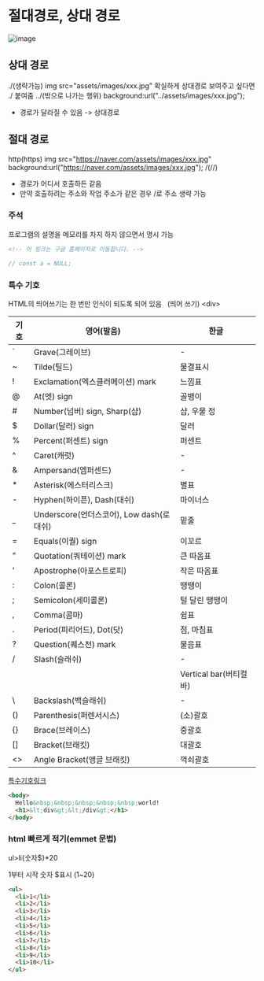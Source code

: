 # 절대경로, 상대 경로

![image](https://user-images.githubusercontent.com/54137044/103299003-ec6e2000-4a3e-11eb-8a5e-387638804978.png)

## 상대 경로

./(생략가능)
img src="assets/images/xxx.jpg"
확실하게 상대경로 보여주고 싶다면 ./ 붙여줌
../(밖으로 나가는 행위)
background:url("../assets/images/xxx.jpg");

- 경로가 달라질 수 있음 -> 상대경로

## 절대 경로

http(https)
img src="https://naver.com/assets/images/xxx.jpg"
background:url("https://naver.com/assets/images/xxx.jpg");
/(//)

- 경로가 어디서 호출하든 같음
- 만약 호출하려는 주소와 작업 주소가 같은 경우 /로 주소 생략 가능

### 주석

프로그램의 설명을 메모리를 차지 하지 않으면서 명시 가능

```html
<!-- 이 링크는 구글 홈페이지로 이동합니다. -->
```

```javascript
// const a = NULL;
```

### 특수 기호

HTML의 띄어쓰기는 한 번만 인식이 되도록 되어 있음
&nbsp; (띄어 쓰기)
&lt;div&gt;

| 기호 | 영어(발음)                               | 한글                    |
| ---- | ---------------------------------------- | ----------------------- |
| `    | Grave(그레이브)                          | -                       |
| ~    | Tilde(틸드)                              | 물결표시                |
| !    | Exclamation(엑스클러메이션) mark         | 느낌표                  |
| @    | At(엣) sign                              | 골뱅이                  |
| #    | Number(넘버) sign, Sharp(샵)             | 샵, 우물 정             |
| $    | Dollar(달러) sign                        | 달러                    |
| %    | Percent(퍼센트) sign                     | 퍼센트                  |
| ^    | Caret(캐럿)                              | -                       |
| &    | Ampersand(엠퍼센드)                      | -                       |
| \*   | Asterisk(에스터리스크)                   | 별표                    |
| -    | Hyphen(하이픈), Dash(대쉬)               | 마이너스                |
| \_   | Underscore(언더스코어), Low dash(로대쉬) | 밑줄                    |
| =    | Equals(이퀄) sign                        | 이꼬르                  |
| “    | Quotation(쿼테이션) mark                 | 큰 따옴표               |
| ‘    | Apostrophe(아포스트로피)                 | 작은 따옴표             |
| :    | Colon(콜론)                              | 땡땡이                  |
| ;    | Semicolon(세미콜론)                      | 털 달린 땡땡이          |
| ,    | Comma(콤마)                              | 쉼표                    |
| .    | Period(피리어드), Dot(닷)                | 점, 마침표              |
| ?    | Question(퀘스천) mark                    | 물음표                  |
| /    | Slash(슬래쉬)                            | -                       |
|      |                                          | Vertical bar(버티컬 바) |
| \    | Backslash(백슬래쉬)                      | -                       |
| ()   | Parenthesis(퍼렌서시스)                  | (소)괄호                |
| {}   | Brace(브레이스)                          | 중괄호                  |
| []   | Bracket(브래킷)                          | 대괄호                  |
| <>   | Angle Bracket(앵글 브래킷)               | 꺽쇠괄호                |

[특수기호링크](https://www.freeformatter.com/html-entities.html)

```html
<body>
  Hello&nbsp;&nbsp;&nbsp;&nbsp;&nbsp;world!
  <h1>&lt;div&gt;&lt;/div&gt;</h1>
</body>
```

### html 빠르게 적기(emmet 문법)

ul>li{숫자$}\*20

1부터 시작 숫자 $표시 (1~20)

```html
<ul>
  <li>1</li>
  <li>2</li>
  <li>3</li>
  <li>4</li>
  <li>5</li>
  <li>6</li>
  <li>7</li>
  <li>8</li>
  <li>9</li>
  <li>10</li>
</ul>
```
